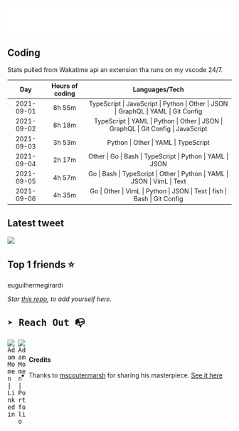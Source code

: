 
![test image size](/assets/welcome_message.gif)

## Coding
Stats pulled from Wakatime api an extension tha runs on my vscode 24/7.

|Day|Hours of coding|Languages/Tech|
|:-:|:-:|:-:|
|2021-09-01|8h 55m|TypeScript &#124; JavaScript &#124; Python &#124; Other &#124; JSON &#124; GraphQL &#124; YAML &#124; Git Config|
|2021-09-02|8h 18m|TypeScript &#124; YAML &#124; Python &#124; Other &#124; JSON &#124; GraphQL &#124; Git Config &#124; JavaScript|
|2021-09-03|3h 53m|Python &#124; Other &#124; YAML &#124; TypeScript|
|2021-09-04|2h 17m|Other &#124; Go &#124; Bash &#124; TypeScript &#124; Python &#124; YAML &#124; JSON|
|2021-09-05|4h 57m|Go &#124; Bash &#124; TypeScript &#124; Other &#124; Python &#124; YAML &#124; JSON &#124; VimL &#124; Text|
|2021-09-06|4h 35m|Go &#124; Other &#124; VimL &#124; Python &#124; JSON &#124; Text &#124; fish &#124; Bash &#124; Git Config|

## Latest tweet
[<img src="<tweet-image-url>" width="400">](<tweet-url>)

## Top 1 friends ⭐️
euguilhermegirardi

*Star [this repo](https://github.com/AdamMomen/AdamMomen), to add yourself here.*


<samp>

## ➤ Reach Out :mailbox_with_no_mail:

>
  <a href="https://www.linkedin.com/in/adam-momen-99596275/">
     <img align="left" alt="Adam Momen | Linkedin" width="24px" src="./assets/Linkedin.svg" />
   </a>

   <a href="https://adammomen.com/">
     <img align="left" alt="Adam Momen | Portfolio" width="24px" src="./assets/web.svg" />
   </a>

</samp>

<br>

#### Credits
* Thanks to [mscoutermarsh](https://github.com/mscoutermarsh) for sharing his masterpiece. [See it here](https://github.com/mscoutermarsh/mscoutermarsh)